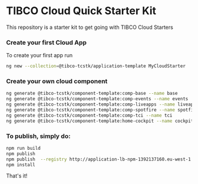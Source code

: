 # TIBCO Cloud Quick Starter Kit

This repository is a starter kit to get going with TIBCO Cloud Starters

### Create your first Cloud App

To create your first app run

```bash
ng new --collection=@tibco-tcstk/application-template MyCloudStarter
```

### Create your own cloud component

```bash
ng generate @tibco-tcstk/component-template:comp-base --name base
ng generate @tibco-tcstk/component-template:comp-events --name events
ng generate @tibco-tcstk/component-template:comp-liveapps --name liveapps
ng generate @tibco-tcstk/component-template:comp-spotfire --name spotfire
ng generate @tibco-tcstk/component-template:comp-tci --name tci
ng generate @tibco-tcstk/component-template:home-cockpit --name cockpit
```


### To publish, simply do:

```bash
npm run build
npm publish  
npm publish  --registry http://application-lb-npm-1392137160.eu-west-1.elb.amazonaws.com/#/
npm install
```

That's it!
